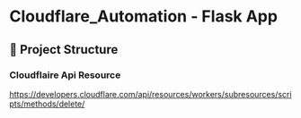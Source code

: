 # Cloudflare_Automation - Flask App

## 📁 Project Structure



### Cloudflaire Api Resource
https://developers.cloudflare.com/api/resources/workers/subresources/scripts/methods/delete/